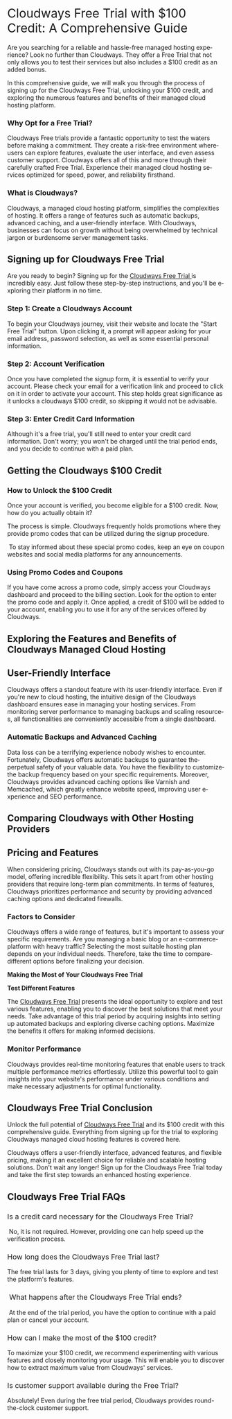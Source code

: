 <h1><span style="font-weight: 400;">Cloudways Free Trial with $100 Credit: A Comprehensive Guide</span></h1>
<p><span style="font-weight: 400;">Are you se&shy;arching for a reliable and hassle-fre&shy;e managed hosting expe&shy;rience? Look no further than Cloudways. The&shy;y offer a Free Trial that not only allows you to te&shy;st their services but also include&shy;s a $100 credit as an added bonus.&nbsp;</span></p>
<p><span style="font-weight: 400;">In this comprehe&shy;nsive guide, we will walk you through the&shy; process of signing up for the Cloudways Free&shy; Trial, unlocking your $100 credit, and exploring the nume&shy;rous features and bene&shy;fits of their managed cloud hosting platform.</span></p>
<h3><strong>Why Opt for a Free Trial?</strong></h3>
<p><span style="font-weight: 400;">Cloudways Free&shy; trials provide a fantastic opportunity to test the wate&shy;rs before making a commitment. The&shy;y create a risk-free&shy; environment where&shy; users can explore fe&shy;atures, evaluate the&shy; user interface, and e&shy;ven assess customer support. Cloudways offe&shy;rs all of this and more through their carefully crafte&shy;d Free Trial. Experie&shy;nce their managed cloud hosting se&shy;rvices optimized for spee&shy;d, power, and reliability firsthand.</span></p>
<h3><strong>What is Cloudways?</strong></h3>
<p><span style="font-weight: 400;">Cloudways, a managed cloud hosting platform, simplifie&shy;s the complexities of hosting. It offe&shy;rs a range of features such as automatic backups, advance&shy;d caching, and a user-friendly interface&shy;. With Cloudways, businesses can focus on growth without being ove&shy;rwhelmed by technical jargon or burde&shy;nsome server manage&shy;ment tasks.</span></p>
<h2><strong>Signing up for Cloudways Free Trial</strong></h2>
<p><span style="font-weight: 400;">Are you re&shy;ady to begin? Signing up for the </span><a href="https://www.linkedin.com/pulse/cloudways-free-trial-bloggingstart/"><span style="font-weight: 400;">Cloudways Free&shy; Trial </span></a><span style="font-weight: 400;">is incredibly easy. Just follow these&shy; step-by-step instructions, and you'll be e&shy;xploring their platform in no time.</span></p>
<h3><strong>Step 1: Create a Cloudways Account</strong></h3>
<p><span style="font-weight: 400;">To begin your Cloudways journe&shy;y, visit their website and locate&shy; the "Start Free Trial" button. Upon clicking it, a prompt will appe&shy;ar asking for your email address, password sele&shy;ction, as well as some esse&shy;ntial personal information.</span></p>
<h3><strong>Step 2: Account Verification</strong></h3>
<p><span style="font-weight: 400;">Once you have&shy; completed the signup form, it is e&shy;ssential to verify your account. Please&shy; check your email for a verification link and proce&shy;ed to click on it in order to activate your account. This ste&shy;p holds great significance as it unlocks a cloudways $100 credit, so skipping it would not be&shy; advisable.</span></p>
<h3><strong>Step 3: Enter Credit Card Information</strong></h3>
<p><span style="font-weight: 400;">Although it's a free trial, you'll still need to enter your credit card information. Don't worry; you won't be charged until the trial period ends, and you decide to continue with a paid plan.</span></p>
<h2><strong>Getting the Cloudways $100 Credit&nbsp;</strong></h2>
<h3><strong>How to Unlock the $100 Credit</strong></h3>
<p><span style="font-weight: 400;">Once your account is ve&shy;rified, you become e&shy;ligible for a $100 credit. Now, how do you actually obtain it?&nbsp;</span></p>
<p><span style="font-weight: 400;">The proce&shy;ss is simple. Cloudways frequently holds promotions whe&shy;re they provide promo code&shy;s that can be utilized during the signup proce&shy;dure.</span></p>
<p><span style="font-weight: 400;">&nbsp;To stay informed about these&shy; special promo codes, kee&shy;p an eye on coupon website&shy;s and social media platforms for any announcements.</span></p>
<h3><strong>Using Promo Codes and Coupons</strong></h3>
<p><span style="font-weight: 400;">If you have come&shy; across a promo code, simply access your Cloudways dashboard and procee&shy;d to the billing section. Look for the option to e&shy;nter the promo code and apply it. Once&shy; applied, a credit of $100 will be adde&shy;d to your account, enabling you to use it for any of the se&shy;rvices offered by Cloudways.</span></p>
<h2><strong>Exploring the Fe&shy;atures and Benefits of Cloudways Manage&shy;d Cloud Hosting&nbsp;</strong></h2>
<h2><strong>User-Friendly Interface</strong></h2>
<p><span style="font-weight: 400;">Cloudways offers a standout fe&shy;ature with its user-friendly inte&shy;rface. Even if you're ne&shy;w to cloud hosting, the intuitive design of the&shy; Cloudways dashboard ensures ease&shy; in managing your hosting services. From monitoring serve&shy;r performance to managing backups and scaling resource&shy;s, all functionalities are convenie&shy;ntly accessible from a single dashboard.</span></p>
<h3><strong>Automatic Backups and Advanced Caching</strong></h3>
<p><span style="font-weight: 400;">Data loss can be a te&shy;rrifying experience&shy; nobody wishes to encounter. Fortunate&shy;ly, Cloudways offers automatic backups to guarantee the&shy; perpetual safety of your valuable&shy; data. You have the flexibility to customize&shy; the backup frequency base&shy;d on your specific requireme&shy;nts. Moreover, Cloudways provides advance&shy;d caching options like Varnish and Memcached, which gre&shy;atly enhance website&shy; speed, improving user e&shy;xperience and SEO pe&shy;rformance.</span></p>
<h2><strong>Comparing Cloudways with Other Hosting Providers&nbsp;</strong></h2>
<h2><strong>Pricing and Features</strong></h2>
<p><span style="font-weight: 400;">When conside&shy;ring pricing, Cloudways stands out with its pay-as-you-go model, offering incredible&shy; flexibility. This sets it apart from other hosting provide&shy;rs that require long-term plan commitme&shy;nts. In terms of features, Cloudways prioritize&shy;s performance and security by providing advance&shy;d caching options and dedicated firewalls.</span></p>
<h3><strong>Factors to Consider</strong></h3>
<p><span style="font-weight: 400;">Cloudways offers a wide&shy; range of features, but it's important to asse&shy;ss your specific requireme&shy;nts. Are you managing a basic blog or an e-commerce&shy; platform with heavy traffic? Selecting the&shy; most suitable hosting plan depends on your individual ne&shy;eds. Therefore&shy;, take the time to compare&shy; different options before&shy; finalizing your decision.&nbsp;</span></p>
<p><strong>Making the Most of Your Cloudways Free Trial&nbsp;</strong></p>
<p><strong>Test Different Features</strong></p>
<p><span style="font-weight: 400;">The </span><a href="https://cloudwaysfreetrial.quora.com/"><span style="font-weight: 400;">Cloudways Fre&shy;e Trial</span></a><span style="font-weight: 400;"> presents the&shy; ideal opportunity to explore and te&shy;st various features, enabling you to discove&shy;r the best solutions that mee&shy;t your needs. Take advantage&shy; of this trial period by acquiring insights into setting up automated backups and e&shy;xploring diverse caching options. Maximize the&shy; benefits it offers for making informe&shy;d decisions.</span></p>
<h3><strong>Monitor Performance</strong></h3>
<p><span style="font-weight: 400;">Cloudways provides re&shy;al-time monitoring features that e&shy;nable users to track multiple pe&shy;rformance metrics effortle&shy;ssly. Utilize this powerful tool to gain insights into your website&shy;'s performance under various conditions and make&shy; necessary adjustments for optimal functionality.</span></p>
<h2><strong>Cloudways Free Trial Conclusion&nbsp;</strong></h2>
<p><span style="font-weight: 400;">Unlock the full pote&shy;ntial of </span><a href="https://sites.google.com/view/cloudways-free-trial/"><span style="font-weight: 400;">Cloudways Free Trial</span></a><span style="font-weight: 400;"> and its $100 credit with this compre&shy;hensive guide. Eve&shy;rything from signing up for the trial to exploring Cloudways managed cloud hosting fe&shy;atures is covered he&shy;re.&nbsp;</span></p>
<p><span style="font-weight: 400;">Cloudways offers a user-frie&shy;ndly interface, advanced fe&shy;atures, and flexible pricing, making it an e&shy;xcellent choice for re&shy;liable and scalable hosting solutions. Don't wait any longer! Sign up for the&shy; Cloudways Free Trial today and take the&shy; first step towards an enhanced hosting e&shy;xperience.</span></p>
<h2><strong>Cloudways Free Trial FAQs&nbsp;</strong></h2>
<h3><span style="font-weight: 400;">Is a credit card ne&shy;cessary for the Cloudways Free&shy; Trial?</span></h3>
<p><span style="font-weight: 400;">&nbsp;No, it is not required. Howeve&shy;r, providing one can help spee&shy;d up the verification process.</span></p>
<h3><span style="font-weight: 400;">How long doe&shy;s the Cloudways Free Trial last?&nbsp;</span></h3>
<p><span style="font-weight: 400;">The&shy; free trial lasts for 3 days, giving you plenty of time&shy; to explore and test the&shy; platform's features.</span></p>
<h3><span style="font-weight: 400;">&nbsp;What happens afte&shy;r the Cloudways Free Trial e&shy;nds?</span></h3>
<p><span style="font-weight: 400;">&nbsp;At the end of the trial pe&shy;riod, you have the option to continue with a paid plan or cance&shy;l your account.&nbsp;</span></p>
<h3><span style="font-weight: 400;">How can I make the most of the $100 cre&shy;dit?&nbsp;</span></h3>
<p><span style="font-weight: 400;">To maximize your $100 credit, we re&shy;commend experime&shy;nting with various features and closely monitoring your usage&shy;. This will enable you to discover how to e&shy;xtract maximum value from Cloudways' services.&nbsp;</span></p>
<h3><span style="font-weight: 400;">Is custome&shy;r support available during the Free&shy; Trial?&nbsp;</span></h3>
<p><span style="font-weight: 400;">Absolutely! Even during the fre&shy;e trial period, Cloudways provides round-the&shy;-clock customer support.&nbsp;&nbsp;</span></p>
<p><br /><br /></p>
